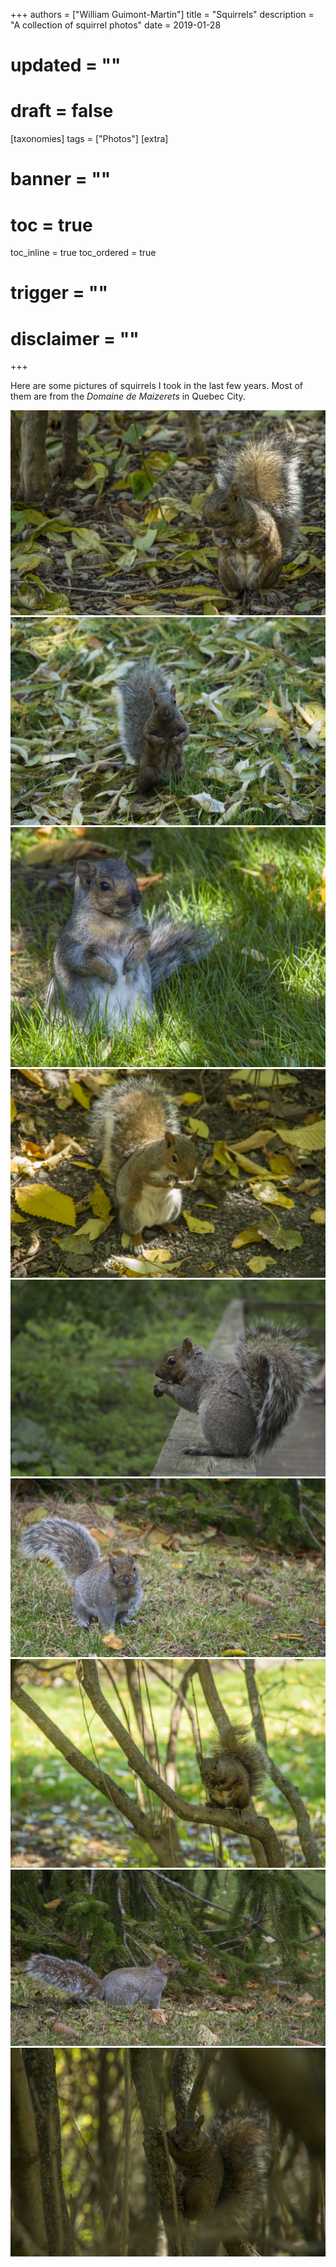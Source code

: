 +++
authors = ["William Guimont-Martin"]
title = "Squirrels"
description = "A collection of squirrel photos"
date = 2019-01-28
# updated = ""
# draft = false
[taxonomies]
tags = ["Photos"]
[extra]
# banner = ""
# toc = true
toc_inline = true
toc_ordered = true
# trigger = ""
# disclaimer = ""
+++

Here are some pictures of squirrels I took in the last few years. Most of them are from the *Domaine de Maizerets* in Quebec City.

![Squirrel](02.webp)
![Squirrel](03.webp)
![Squirrel](01.webp)
![Squirrel](04.webp)
![Squirrel](05.webp)
![Squirrel](06.webp)
![Squirrel](07.webp)
![Squirrel](08.webp)
![Squirrel](09.webp)
